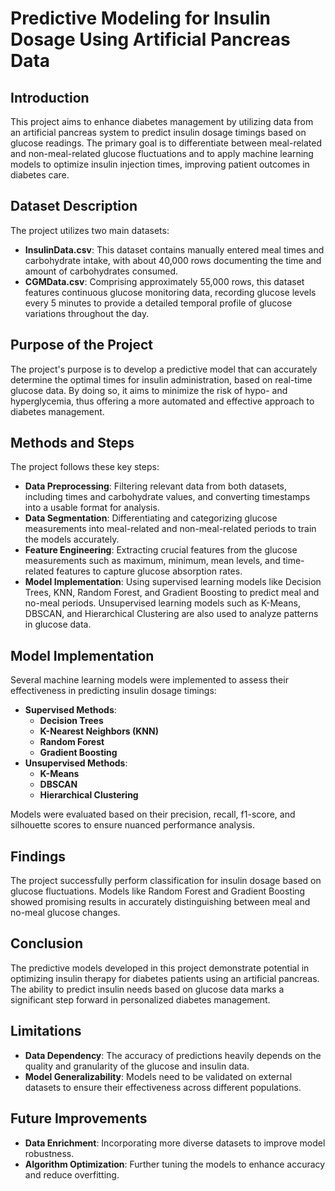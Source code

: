 # Predictive Modeling for Insulin Dosage Using Artificial Pancreas Data

## Introduction
This project aims to enhance diabetes management by utilizing data from an artificial pancreas system to predict insulin dosage timings based on glucose readings. The primary goal is to differentiate between meal-related and non-meal-related glucose fluctuations and to apply machine learning models to optimize insulin injection times, improving patient outcomes in diabetes care.

## Dataset Description
The project utilizes two main datasets:
- **InsulinData.csv**: This dataset contains manually entered meal times and carbohydrate intake, with about 40,000 rows documenting the time and amount of carbohydrates consumed.
- **CGMData.csv**: Comprising approximately 55,000 rows, this dataset features continuous glucose monitoring data, recording glucose levels every 5 minutes to provide a detailed temporal profile of glucose variations throughout the day.

## Purpose of the Project
The project's purpose is to develop a predictive model that can accurately determine the optimal times for insulin administration, based on real-time glucose data. By doing so, it aims to minimize the risk of hypo- and hyperglycemia, thus offering a more automated and effective approach to diabetes management.

## Methods and Steps
The project follows these key steps:
- **Data Preprocessing**: Filtering relevant data from both datasets, including times and carbohydrate values, and converting timestamps into a usable format for analysis.
- **Data Segmentation**: Differentiating and categorizing glucose measurements into meal-related and non-meal-related periods to train the models accurately.
- **Feature Engineering**: Extracting crucial features from the glucose measurements such as maximum, minimum, mean levels, and time-related features to capture glucose absorption rates.
- **Model Implementation**: Using supervised learning models like Decision Trees, KNN, Random Forest, and Gradient Boosting to predict meal and no-meal periods. Unsupervised learning models such as K-Means, DBSCAN, and Hierarchical Clustering are also used to analyze patterns in glucose data.

## Model Implementation
Several machine learning models were implemented to assess their effectiveness in predicting insulin dosage timings:
- **Supervised Methods**:
  - **Decision Trees**
  - **K-Nearest Neighbors (KNN)**
  - **Random Forest**
  - **Gradient Boosting**
- **Unsupervised Methods**:
  - **K-Means**
  - **DBSCAN**
  - **Hierarchical Clustering**

Models were evaluated based on their precision, recall, f1-score, and silhouette scores to ensure nuanced performance analysis.

## Findings
The project successfully perform classification for insulin dosage based on glucose fluctuations. Models like Random Forest and Gradient Boosting showed promising results in accurately distinguishing between meal and no-meal glucose changes.

## Conclusion
The predictive models developed in this project demonstrate potential in optimizing insulin therapy for diabetes patients using an artificial pancreas. The ability to predict insulin needs based on glucose data marks a significant step forward in personalized diabetes management.

## Limitations
- **Data Dependency**: The accuracy of predictions heavily depends on the quality and granularity of the glucose and insulin data.
- **Model Generalizability**: Models need to be validated on external datasets to ensure their effectiveness across different populations.

## Future Improvements
- **Data Enrichment**: Incorporating more diverse datasets to improve model robustness.
- **Algorithm Optimization**: Further tuning the models to enhance accuracy and reduce overfitting.
